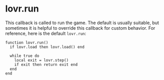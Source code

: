 <!--
category: callback
-->

lovr.run
===

This callback is called to run the game.  The default is usually suitable, but sometimes it is
helpful to override this callback for custom behavior.  For reference, here is the default
`lovr.run`:

    function lovr.run()
      if lovr.load then lovr.load() end

      while true do
        local exit = lovr.step()
        if exit then return exit end
      end
    end
